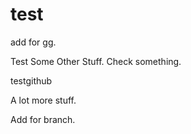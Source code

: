 test
==========

add for gg.

Test Some Other Stuff.
Check something.

testgithub

A lot more stuff.

Add for branch.
